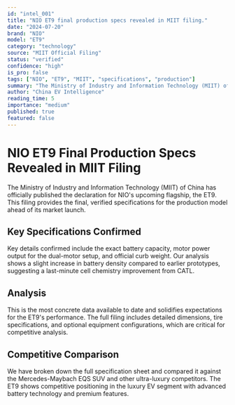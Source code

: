 ```yaml
---
id: "intel_001"
title: "NIO ET9 final production specs revealed in MIIT filing."
date: "2024-07-20"
brand: "NIO"
model: "ET9"
category: "technology"
source: "MIIT Official Filing"
status: "verified"
confidence: "high"
is_pro: false
tags: ["NIO", "ET9", "MIIT", "specifications", "production"]
summary: "The Ministry of Industry and Information Technology (MIIT) of China has officially published the declaration for NIO's upcoming flagship, the ET9. This filing provides the final, verified specifications for the production model ahead of its market launch."
author: "China EV Intelligence"
reading_time: 5
importance: "medium"
published: true
featured: false
---
```


# NIO ET9 Final Production Specs Revealed in MIIT Filing

The Ministry of Industry and Information Technology (MIIT) of China has officially published the declaration for NIO's upcoming flagship, the ET9. This filing provides the final, verified specifications for the production model ahead of its market launch.

## Key Specifications Confirmed

Key details confirmed include the exact battery capacity, motor power output for the dual-motor setup, and official curb weight. Our analysis shows a slight increase in battery density compared to earlier prototypes, suggesting a last-minute cell chemistry improvement from CATL.

## Analysis

This is the most concrete data available to date and solidifies expectations for the ET9's performance. The full filing includes detailed dimensions, tire specifications, and optional equipment configurations, which are critical for competitive analysis.

## Competitive Comparison

We have broken down the full specification sheet and compared it against the Mercedes-Maybach EQS SUV and other ultra-luxury competitors. The ET9 shows competitive positioning in the luxury EV segment with advanced battery technology and premium features.

